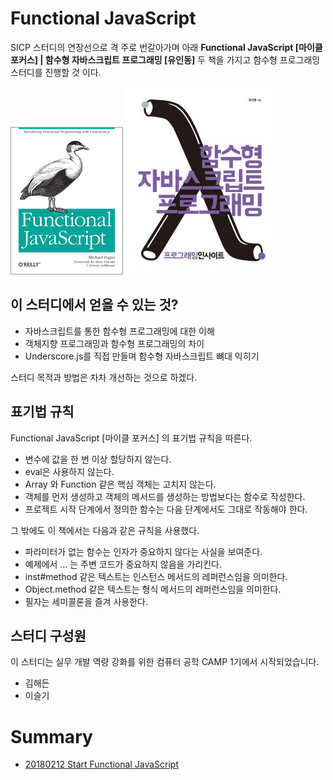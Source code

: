 # Functional JavaScript

SICP 스터디의 연장선으로 격 주로 번갈아가며 아래 **Functional JavaScript [마이클 포커스] | 함수형 자바스크립트 프로그래밍 [유인동]** 두 책을 가지고 함수형 프로그래밍 스터디를 진행할 것 이다.

![함수형 자바스크립트](./images/book_FunctionalJS.gif)        ![함수형 자바스크립트 프로그래밍](./images/book_functionalJS-programming.jpg)



## 이 스터디에서 얻을 수 있는 것?

- 자바스크립트를 통한 함수형 프로그래밍에 대한 이해
- 객체지향 프로그래밍과 함수형 프로그래밍의 차이
- Underscore.js를 직접 만들며 함수형 자바스크립트 뼈대 익히기




스터디 목적과 방법은 차차 개선하는 것으로 하겠다.



## 표기법 규칙

Functional JavaScript [마이클 포커스] 의 표기법 규칙을 따른다.

- 변수에 값을 한 번 이상 할당하지 않는다.
- eval은 사용하지 않는다.
- Array 와 Function 같은 핵심 객체는 고치지 않는다.
- 객체를 먼저 생성하고 객체의 메서드를 생성하는 방법보다는 함수로 작성한다.
- 프로젝트 시작 단계에서 정의한 함수는 다음 단계에서도 그대로 작동해야 한다.

그 밖에도 이 책에서는 다음과 같은 규칙을 사용했다.

- 파라미터가 없는 함수는 인자가 중요하지 않다는 사실을 보여준다.
- 예제에서 ... 는 주변 코드가 중요하지 않음을 가리킨다.
- inst#method 같은 텍스트는 인스턴스 메서드의 레퍼런스임을 의미한다.
- Object.method 같은 텍스트는 형식 메서드의 레퍼런스임을 의미한다.
- 필자는 세미콜론을 즐겨 사용한다.




## 스터디 구성원

이 스터디는 실무 개발 역량 강화를 위한 컴퓨터 공학 CAMP 1기에서 시작되었습니다.

- 김해든
- 이슬기




# Summary

- [20180212 Start Functional JavaScript](./summary/20180212.md)




